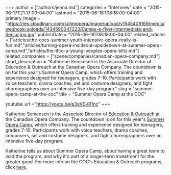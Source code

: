 +++
author = ["authors/jenna.md"]
categories = "Interview"
date = "2015-06-17T21:17:00-04:00"
lastmod = "2015-06-18T08:18:00-04:00"
primary_image = "https://res.cloudinary.com/schmopera/image/upload/v1545409169/media/webhook-uploads/1434590047223/Camps-e-flyer-Intermediate-and-Senior.jpg.jpg"
publishDate = "2015-06-18T08:18:00-04:00"
related_articles = ["articles/the-cocs-summer-youth-intensive-opera-really-is-fun.md","articles/turning-opera-insideout-upsidedown-at-summer-opera-camp.md","articles/the-tfco-a-young-peoples-opera-blitz.md"]
related_companies = ["scene/companies/canadian-opera-company.md"]
short_description = "Katherine Semcesen is the Associate Director of Education &amp; Outreach at the Canadian Opera Company. The countdown is on for this year&#039;s Summer Opera Camp, which offers training and experience designed for teenagers, grades 7-10. Participants work with voice teachers, drama coaches, set and costume designers, and fight choreographers over an intensive five-day program."
slug = "summer-opera-camp-at-the-coc"
title = "Summer Opera Camp at the COC"

youtube_url ="https://youtu.be/e3vKE-iR1nc"
+++

Katherine Semcesen is the Associate Director of [Education & Outreach](http://www.coc.ca/ExploreAndLearn.aspx) at the Canadian Opera Company. The countdown is on for this year's [Summer Opera Camp](http://www.coc.ca/exploreandlearn/children/summeroperacamp), which offers training and experience designed for teenagers, grades 7-10. Participants work with voice teachers, drama coaches, composers, set and costume designers, and fight choreographers over an intensive five-day program.

Katherine tells us about Summer Opera Camp, about having a great team to lead the program, and why it's part of a longer-term investment for the greater good. For more info on the COC's Education & Outreach programs, click [here](http://www.coc.ca/ExploreAndLearn.aspx).
